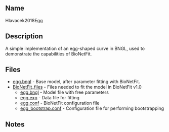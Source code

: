 ## Name
Hlavacek2018Egg

## Description
A simple implementation of an egg-shaped curve in BNGL, used to demonstrate the capabilities of BioNetFit.

## Files
* [egg.bngl](egg.bngl) - Base model, after parameter fitting with BioNetFit.
* [BioNetFit_files](BioNetFit_files) - Files needed to fit the model in BioNetFit v1.0
    * [egg.bngl](BioNetFit_files/egg.bngl) - Model file with free parameters
    * [egg.exp](BioNetFit_files/egg.exp) - Data file for fitting
    * [egg.conf](BioNetFit_files/egg.conf) - BioNetFit configuration file
    * [egg_bootstrap.conf](BioNetFit_files/egg_bootstrap.conf) - Configuration file for performing bootstrapping

## Notes
